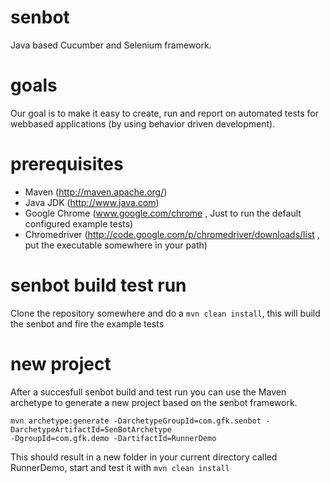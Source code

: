 senbot
======

Java based Cucumber and Selenium framework.

goals
======
Our goal is to make it easy to create, run and report on automated tests for webbased applications (by using behavior driven development).

prerequisites
======
* Maven (http://maven.apache.org/)
* Java JDK (http://www.java.com)
* Google Chrome (www.google.com/chrome , Just to run the default configured example tests)
* Chromedriver (http://code.google.com/p/chromedriver/downloads/list , put the executable somewhere in your path)

senbot build test run
=======
Clone the repository somewhere and do a ```mvn clean install```, this will build the senbot and fire the example tests

new project
=======
After a succesfull senbot build and test run you can use the Maven archetype to generate a new project based on the senbot framework.
```
mvn archetype:generate -DarchetypeGroupId=com.gfk.senbot -DarchetypeArtifactId=SenBotArchetype
-DgroupId=com.gfk.demo -DartifactId=RunnerDemo
```

This should result in a new folder in your current directory called RunnerDemo, start and test it with ```mvn clean install```
